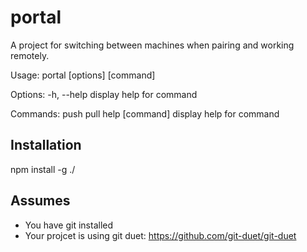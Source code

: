# portal

A project for switching between machines when pairing and working remotely.

Usage: portal [options] [command]

Options:
  -h, --help      display help for command

Commands:
  push
  pull
  help [command]  display help for command
  
  
## Installation

npm install -g ./

## Assumes
- You have git installed
- Your projcet is using git duet: https://github.com/git-duet/git-duet
